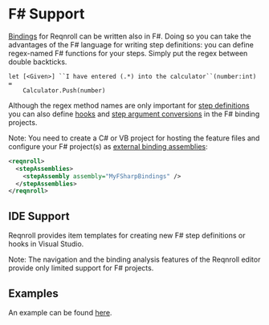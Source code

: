 # F# Support

[Bindings](Bindings.md) for Reqnroll can be written also in F#. Doing so you can take the advantages of the F# language for writing step definitions: you can define regex-named F# functions for your steps. Simply put the regex between double backticks.

```F#
let [<Given>] ``I have entered (.*) into the calculator``(number:int) = 
    Calculator.Push(number)
```

Although the regex method names are only important for [step definitions](Step-Definitions.md) you can also define [hooks](Hooks.md) and [step argument conversions](Step-Argument-Conversions.md) in the F# binding projects.

Note: You need to create a C# or VB project for hosting the feature files and configure your F# project(s) as [external binding assemblies](Use-Bindings-from-External-Assemblies.md):

```xml
<reqnroll>
  <stepAssemblies>
    <stepAssembly assembly="MyFSharpBindings" />
  </stepAssemblies>
</reqnroll>
```

## IDE Support

Reqnroll provides item templates for creating new F# step definitions or hooks in Visual Studio.

Note: The navigation and the binding analysis features of the Reqnroll editor provide only limited support for F# projects.

## Examples

An example can be found [here](https://github.com/reqnroll/Reqnroll-Examples/tree/master/BowlingKata/BowlingKata-Fsharp).